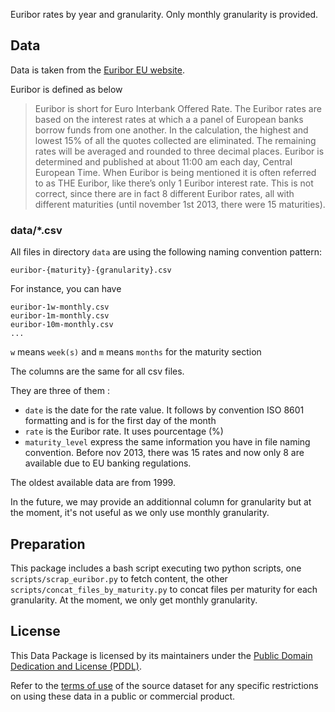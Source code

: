 Euribor rates by year and granularity. Only monthly granularity is provided. 

## Data

Data is taken from the [Euribor EU website](http://www.euribor-rates.eu/euribor-rates-by-year.asp).

Euribor is defined as below

> Euribor is short for Euro Interbank Offered Rate. The Euribor rates are based on the interest rates at which a a panel of European banks borrow funds from one another. In the calculation, the highest and lowest 15% of all the quotes collected are eliminated. The remaining rates will be averaged and rounded to three decimal places. Euribor is determined and published at about 11:00 am each day, Central European Time.
> When Euribor is being mentioned it is often referred to as THE Euribor, like there’s only 1 Euribor interest rate. This is not correct, since there are in fact 8 different Euribor rates, all with different maturities (until november 1st 2013, there were 15 maturities).

### data/*.csv 

All files in directory `data` are using the following naming convention pattern:

    euribor-{maturity}-{granularity}.csv

For instance, you can have 

    euribor-1w-monthly.csv
    euribor-1m-monthly.csv
    euribor-10m-monthly.csv
    ...

`w` means `week(s)` and `m` means `months` for the maturity section 

The columns are the same for all csv files.

They are three of them :

* `date` is the date for the rate value. It follows by convention ISO 8601 formatting and is for the first day of the month
* `rate` is the Euribor rate. It uses pourcentage (%)
* `maturity_level` express the same information you have in file naming convention. Before nov 2013, there was 15 rates and now only 8 are available due to EU banking regulations.

The oldest available data are from 1999.

In the future, we may provide an additionnal column for granularity but at the moment, it's not useful as we only use monthly granularity.

## Preparation

This package includes a bash script executing two python scripts, one `scripts/scrap_euribor.py` to fetch content, the other `scripts/concat_files_by_maturity.py` to concat files per maturity for each granularity. At the moment, we only get monthly granularity.

## License

This Data Package is licensed by its maintainers under the [Public Domain Dedication and License (PDDL)](http://opendatacommons.org/licenses/pddl/1.0/).

Refer to the [terms of use](http://www.euribor-rates.eu/disclaimer.asp) of the source dataset for any specific restrictions on using these data in a public or commercial product.